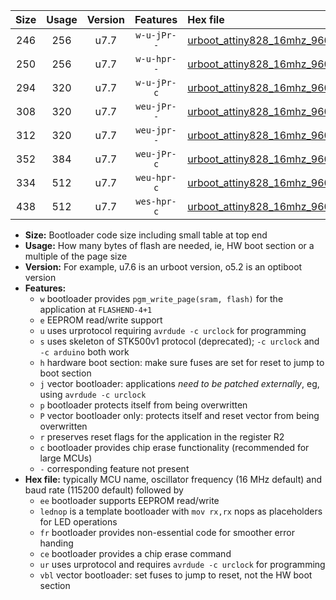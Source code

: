 |Size|Usage|Version|Features|Hex file|
|:-:|:-:|:-:|:-:|:--|
|246|256|u7.7|`w-u-jPr--`|[urboot_attiny828_16mhz_9600bps_lednop_ur_vbl.hex](https://raw.githubusercontent.com/stefanrueger/urboot.hex/main/mcus/attiny828/fcpu_16mhz/9600_bps/urboot_attiny828_16mhz_9600bps_lednop_ur_vbl.hex)|
|250|256|u7.7|`w-u-hpr--`|[urboot_attiny828_16mhz_9600bps_lednop_fr_ur.hex](https://raw.githubusercontent.com/stefanrueger/urboot.hex/main/mcus/attiny828/fcpu_16mhz/9600_bps/urboot_attiny828_16mhz_9600bps_lednop_fr_ur.hex)|
|294|320|u7.7|`w-u-jPr-c`|[urboot_attiny828_16mhz_9600bps_lednop_fr_ce_ur_vbl.hex](https://raw.githubusercontent.com/stefanrueger/urboot.hex/main/mcus/attiny828/fcpu_16mhz/9600_bps/urboot_attiny828_16mhz_9600bps_lednop_fr_ce_ur_vbl.hex)|
|308|320|u7.7|`weu-jPr--`|[urboot_attiny828_16mhz_9600bps_ee_lednop_ur_vbl.hex](https://raw.githubusercontent.com/stefanrueger/urboot.hex/main/mcus/attiny828/fcpu_16mhz/9600_bps/urboot_attiny828_16mhz_9600bps_ee_lednop_ur_vbl.hex)|
|312|320|u7.7|`weu-jpr--`|[urboot_attiny828_16mhz_9600bps_ee_lednop_fr_ur_vbl.hex](https://raw.githubusercontent.com/stefanrueger/urboot.hex/main/mcus/attiny828/fcpu_16mhz/9600_bps/urboot_attiny828_16mhz_9600bps_ee_lednop_fr_ur_vbl.hex)|
|352|384|u7.7|`weu-jPr-c`|[urboot_attiny828_16mhz_9600bps_ee_lednop_fr_ce_ur_vbl.hex](https://raw.githubusercontent.com/stefanrueger/urboot.hex/main/mcus/attiny828/fcpu_16mhz/9600_bps/urboot_attiny828_16mhz_9600bps_ee_lednop_fr_ce_ur_vbl.hex)|
|334|512|u7.7|`weu-hpr-c`|[urboot_attiny828_16mhz_9600bps_ee_lednop_fr_ce_ur.hex](https://raw.githubusercontent.com/stefanrueger/urboot.hex/main/mcus/attiny828/fcpu_16mhz/9600_bps/urboot_attiny828_16mhz_9600bps_ee_lednop_fr_ce_ur.hex)|
|438|512|u7.7|`wes-hpr-c`|[urboot_attiny828_16mhz_9600bps_ee_lednop_fr_ce.hex](https://raw.githubusercontent.com/stefanrueger/urboot.hex/main/mcus/attiny828/fcpu_16mhz/9600_bps/urboot_attiny828_16mhz_9600bps_ee_lednop_fr_ce.hex)|

- **Size:** Bootloader code size including small table at top end
- **Usage:** How many bytes of flash are needed, ie, HW boot section or a multiple of the page size
- **Version:** For example, u7.6 is an urboot version, o5.2 is an optiboot version
- **Features:**
  + `w` bootloader provides `pgm_write_page(sram, flash)` for the application at `FLASHEND-4+1`
  + `e` EEPROM read/write support
  + `u` uses urprotocol requiring `avrdude -c urclock` for programming
  + `s` uses skeleton of STK500v1 protocol (deprecated); `-c urclock` and `-c arduino` both work
  + `h` hardware boot section: make sure fuses are set for reset to jump to boot section
  + `j` vector bootloader: applications *need to be patched externally*, eg, using `avrdude -c urclock`
  + `p` bootloader protects itself from being overwritten
  + `P` vector bootloader only: protects itself and reset vector from being overwritten
  + `r` preserves reset flags for the application in the register R2
  + `c` bootloader provides chip erase functionality (recommended for large MCUs)
  + `-` corresponding feature not present
- **Hex file:** typically MCU name, oscillator frequency (16 MHz default) and baud rate (115200 default) followed by
  + `ee` bootloader supports EEPROM read/write
  + `lednop` is a template bootloader with `mov rx,rx` nops as placeholders for LED operations
  + `fr` bootloader provides non-essential code for smoother error handing
  + `ce` bootloader provides a chip erase command
  + `ur` uses urprotocol and requires `avrdude -c urclock` for programming
  + `vbl` vector bootloader: set fuses to jump to reset, not the HW boot section
